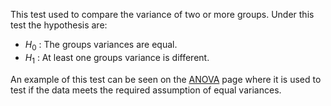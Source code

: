 This test used to compare the variance of two or more groups. Under this test the hypothesis are: 

- $H_0$ : The groups variances are equal. 
- $H_1$ : At least one groups variance is different. 

An example of this test can be seen on the [ANOVA](ANOVA.md) page where it is used to test if the data meets the required assumption of equal variances. 